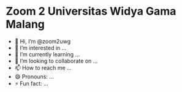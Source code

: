 # Zoom 2 Universitas Widya Gama Malang

- 👋 Hi, I’m @zoom2uwg
- 👀 I’m interested in ...
- 🌱 I’m currently learning ...
- 💞️ I’m looking to collaborate on ...
- 📫 How to reach me ...
- 😄 Pronouns: ...
- ⚡ Fun fact: ...

<!---
zoom2uwg/zoom2uwg is a ✨ special ✨ repository because its `README.md` (this file) appears on your GitHub profile.
You can click the Preview link to take a look at your changes.
--->
